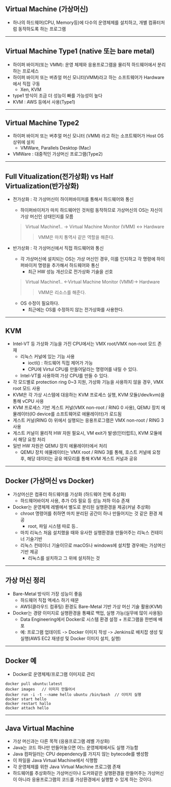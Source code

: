 ## Virtual Machine (가상머신)
* 하나의 하드웨어(CPU, Memory등)에 다수의 운영체제를 설치하고, 개별 컴퓨터처럼 동작하도록 하는 프로그램

---
## Virtual Machine Type1 (native 또는 bare metal)
* 하이퍼 바이저(또는 VMM): 운영 체제와 응용프로그램을 물리적 하드웨어에서 분리하는 프로세스
* 하이퍼 바이저 또는 버츄얼 머신 모니터(VMM)라고 하는 소프트웨어가 Hardware에서 직접 구동
    + Xen, KVM
* type1 방식이 조금 더 성능이 빠를 가능성이 높다
* KVM : AWS 등에서 사용(Type1)

---
## Virtual Machine Type2
* 하이퍼 바이저 또는 버추얼 머신 모니터 (VMM) 라고 하는 소프트웨어가 Host OS 상위에 설치
    + VMWare, Parallels Desktop (Mac)
* VMWare : 대중적인 가상머신 프로그램(Type2)

---
## Full Vitualization(전가상화) vs Half Virtualization(반가상화)
* 전가상화 : 각 가상머신이 하이퍼바이저를 통해서 하드웨어와 통신
    + 하이퍼바이저가 마치 하드웨어인 것처럼 동작하므로 가상머신의 OS는 자신이 가상 머신인 상태인지를 모름
    > Virtual Machine1.. -> Virtual Machine Monitor (VMM) <-> Hardware
    >> VMM은 마치 통역사 같은 역할을 해준다.
* 반가상화 : 각 가상머신에서 직접 하드웨어와 통신
    + 각 가상머신에 설치되는 OS는 가상 머신인 경우, 이를 인지하고 각 명령에 하이퍼바이저 명령을 추가해서 하드웨어와 통신
        - 최근 HW 성능 개선으로 전가상화 기술을 선호
    > Virtual Machine1.. <-Virtual Machine Monitor (VMM)-> Hardware
    >> VMM은 리소스를 해준다.

    * OS 수정이 필요하다.
        + 최근에는 OS를 수정하지 않는 전가상화를 사용한다.

---
## KVM
* Intel-VT 등 가상화 기능을 가진 CPU에서는 VMX root/VMX non-root 모드 존재
    + 리눅스 커널에 있는 기능 사용
        -  ioctl() : 하드웨어 직접 제어가 가능
        -  CPU에 Virtul CPU를 만들어달라는 명령어를 내릴 수 있다.
    + Intel-VT를 사용하여 가상 CPU를 만들 수 있다.
* 각 모드별로 protection ring 0~3 지원, 가상화 기능을 사용하지 않을 경우, VMX root 모드 사용
* KVM은 각 가상 시스템에 대응하는 KVM 프로세스 실행, KVM 모듈(/dev/kvm)을 통해 vCPU 사용
* KVM 프로세스 기반 게스트 커널(VMX non-root / RING 0 사용), QEMU 장치 에뮬레이터(IO device를 소프트웨어로 에뮬레이터)가 로드됨
* 게스트 커널(RING 0) 위에서 실행되는 응용프로그램은 VMX non-root / RING 3 사용
* 게스트 커널이 물리적 HW 자원 필요시, VM exit가 발생(인터럽트), KVM 모듈에서 해당 요청 처리
* 일반 HW 자원은 QEMU 장치 에뮬레이터에서 처리
    + QEMU 장치 에뮬레이터는 VMX root / RING 3를 통해, 호스트 커널에 요청 후, 해당 데이터는 공유 메모리를 통해 KVM 게스트 커널과 공유

---
## Docker (가상머신 vs Docker)
* 가상머신은 컴퓨터 하드웨어를 가상화 (하드웨어 전체 추상화)
    + 하드웨어바이저 사용, 추가 OS 필요 등 성능 저하 이슈 존재
* Docker는 운영체제 레벨에서 별도로 분리된 실행환경을 제공(커널 추상화)
    + chroot 명령어를 취하면 마치 분리된 공간이 하나 만들어지는 것 같은 환경 제공
        - root, 파일 시스템 따로 등..
    + 마치 리눅스 처음 설치했을 때와 유사한 실행환경을 만들어주는 리눅스 컨테이너 기술기반
    + 리눅스 컨테이너 기술이므로 macOS나 windows에 설치할 경우에는 가상머신 기반 제공
        - 리눅스를 설치하고 그 위에 설치하는 것

---
## 가상 머신 정리
* Bare-Metal 방식이 가장 성능이 좋음
    + 하드웨어 직접 엑세스 하기 때문
    + AWS(클라우드 컴퓨팅) 환경도 Bare-Metal 기반 가상 머신 기술 활용(KVM)
* Docker는 경량 이미지로 실행환경을 통쨰로 백업, 실행 가능(실무에 많이 사용됨)
    * Data Engineering에서 Docker로 시스템 환경 설정 + 프로그램을 한번에 배포
    + 예: 프로그램 업데이트 -> Docker 이미지 작성 -> Jenkins로 배치잡 생성 및 실행(AWS EC2 재생성 및 Docker 이미지 설치, 실행)

---
## Docker 예
* Docker로 운영체제/프로그램 이미지로 관리
```
docker pull ubuntu:latest
docker images   // 이미지 만들어서
docker run -i -t --name hello ubuntu /bin/bash  // 이미지 실행
docker start hello
docker restart hallo
docker attach hello
```

---
## Java Virtual Machine
* 가상 머신과는 다른 목적 (응용프로그램 레벨 가상화)
* Java는 코드 하나만 만들어놓으면 어느 운영체제에서도 실행 가능함
* Java 컴파일러는 CPU dependency를 가지지 않는 bytecode를 쌩성함
* 이 파일을 Java Virtual Machine에서 식행함
* 각 운영체제를 위한 Java Virtual Machine 프로그램 존재
* 하드웨어를 추상화하는 가상머신이나 도커와같은 실행환경을 만들어주는 가상머신이 아니라 응용프로그램의 코드를 가상환경에서 실행할 수 있게 하는 것이다.

